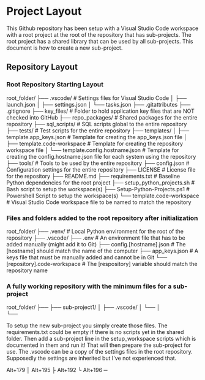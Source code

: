 # Project Layout

This Github repository has been setup with a Visual Studio Code workspace with a root project at the root of the repository that has sub-projects. The root project has a shared library that can be used by all sub-projects. This document is how to create a new sub-project.

## Repository Layout

### Root Repository Starting Layout

root_folder/
├── .vscode/                          # Settings files for Visual Studio Code
│   ├── launch.json
│   ├── settings.json
│   └── tasks.json
├── .gitattributes
├── .gitignore
├── key_files/                        # Folder to hold application key files that are NOT checked into GitHub
├── repo_packages/                    # Shared packages for the entire repository
├── sql_scripts/                      # SQL scripts global to the entire repository
├── tests/                            # Test scripts for the entire repository
├── templates/
│   ├── template.app_keys.json        # Template for creating the app_keys.json file
│   ├── template.code-workspace       # Template for creating the repository workspace file
│   └── template.config.hostname.json # Template for creating the config.hostname.json file for each system using the repository
├── tools/                            # Tools to be used by the entire repository
├── config.json                       # Configuration settings for the entire repository
├── LICENSE                           # License file for the repository
├── README.md
├── requirements.txt                  # Baseline Python dependencies for the root project
├── setup_python_projects.sh          # Bash script to setup the workspace(s)
├── Setup-Python-Projects.ps1         # Powershell Script to setup the workspace(s)
└── template.code-workspace           # Visual Studio Code workspace file to be named to match the repository

### Files and folders added to the root repository after initialization

root_folder/
├── .venv/                            # Local Python environment for the root of the repository
├── .vscode/
├── .env # An environment file that has to be added manually (might add it to Git)
├── config.[hostname].json            # The [hostname] should match the name of the computer
├── app_keys.json                     # A keys file that must be manually added and cannot be in Git
└── [repository].code-workspace       # The [respository] variable should match the repository name

### A fully working repository with the minimum files for a sub-project

root_folder/
├── 
├── sub-project1/
│   ├── .vscode/
│   └── 
│   
└── 

To setup the new sub-project you simply create those files. The requirements.txt could be empty if there is no scripts yet in the shared folder. Then add a sub-project line in the setup_workspace scripts which is documented in them and run it! That will then prepare the sub-project for use. The .vscode can be a copy of the settings files in the root repository. Supposedly the settings are inherited but I've not experienced that.

Alt+179 │
Alt+195 ├
Alt+192 └
Alt+196 ─